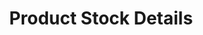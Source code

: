 ---
  id: "90821"
  fieldLayoutId: "89"
  uid: "58b426ff-151b-4e1e-a5f8-b0574440dccc"
  enabled: "1"
  archived: "0"
  dateCreated: "2019-08-29 17:09:31"
  dateUpdated: "2019-08-29 17:38:17"
  siteSettingsId: "90821"
  slug: "product-stock-details"
  siteId: "1"
  uri: "patterns/web/entry/product-stock-details"
  enabledForSite: "1"
  sectionId: "2"
  typeId: "2"
  authorId: "1"
  postDate: "2019-08-29 17:09:00"
  expiryDate: null
  contentId: "90812"
  title: "Product Stock Details"
  field_allColorsComputed: null
  field_allColorsComputedIllustration: null
  field_allColorsComputedThumbnail: null
  field_appDescription: null
  field_appDescriptionSentiment: null
  field_audio: "0"
  field_authorFaq: null
  field_bgThumbPosition: "left bottom"
  field_body: null
  field_captureSize: null
  field_categoriesRaw: "reducing friction,just in time,inferring context,"
  field_categoryInPlainText: null
  field_coldThumbTransform: null
  field_colorPalette: null
  field_contributorName: null
  field_contributorUrl: null
  field_coverColor: null
  field_dominantColor: null
  field_externalContributor: "0"
  field_fetchWebsiteData: null
  field_fullName: null
  field_gfycatSource: null
  field_gif: "0"
  field_gumletUrl: null
  field_gumletUrlNoPreParse: null
  field_howHelps: "<p><strong>Inferring Context, Reducing Friction, Just In Time</strong></p><p>Customers visiting specialized e-commerce websites usually have a clear job to be done or a defined idea of what they are looking for. Although it is not uncommon for customers to browse around in these type of websites, the primary use case is to find a specific product quickly.</p><p>Home Depot acknowledges this and provides an experience that bridges the gap between their website as a digital catalog and their physical retail floors as shopping locations.</p><p>By giving their customers a quick way to learn the location of a product within a store, Home Depot is increasing the context of this use case. They also are reducing the friction that results from browsing a product online, but that is intended to be bought at a physical retail location.</p><p>Finally, by providing this type of experience, Home Depot is delivering a high-value functionality at a critical moment of the customers' journey. This experience benefits the customer because they find what they need at the right time and benefits Home Depot because it allows them to drive customers with a firm buying intention into their retail floors.</p>"
  field_howWorks: "<p>Home Depot is one of the largest retailers in the US and the largest one that sells home improvement and construction tools and products. Because of the nature of their products, Home Depot is one of the few retailers that still have a significant value proposition when it comes to selling products in physical locations. </p><p>An everyday use case for Home Depot customers is buying specific supplies or equipment required for an ongoing project. Usually, Home Depot customers know precisely what they need, so their experience in finding those particular items is essential for the success of Home Depot as a business.</p><p>Home Depot optimizes this use case through their website by showing in every product detail what's the nearest location that carries the product. They also show the number of items in stock and the exact aisle and bay location within the store.</p><p>For this use case, the Home Depot also acknowledges that people looking for a product on their website might want to know that product location information for later. To help with this, they provide a feature that allows customers to send themselves an SMS (text message) with the product location information.</p>"
  field_iconColors: null
  field_iconComputedColors: null
  field_illustrationSource: null
  field_imagePathRaw: "https://s3-us-west-2.amazonaws.com/waveguideio/captures/waves/pickup.png"
  field_imageTextOcr: null
  field_depthArticleBody: null
  field_lpSentimentScore: null
  field_lpUrl: null
  field_mediaEmbed: null
  field_mobileId: null
  field_mobileShotSrc: null
  field_newsObject: null
  field_pageFetchJsonString: null
  field_patternSrc: "Home Depot"
  field_platformRaw: "Web"
  field_qualityDescription: null
  field_rawResponse: null
  field_readingDuration: null
  field_readingDurationSeconds: null
  field_readingEaseLevel: null
  field_readingEaseScore: null
  field_references: null
  field_screenshotColors: null
  field_screenshotComputedColors: null
  field_sourceFromArchive: null
  field_strategyDescription: null
  field_thumbColors: null
  field_thumbVideoUrl: null
  field_webDescription: null
  field_webTitle: null
  field_what: "<p>This is a solution found in The Home Depot website. When users are looking up a product, Home Depot would suggest them a near location that has the product in stock. Their website will go as far as telling the users the number of items in stock and the exact location of that product within the physical store.</p>"
  root: null
  lft: null
  rgt: null
  level: null
  structureId: null
  layout: layouts/post.njk
---